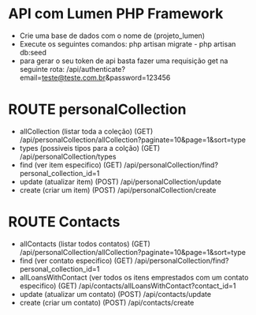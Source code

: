 # API com Lumen PHP Framework
- Crie uma base de dados com o nome de (projeto_lumen)
- Execute os seguintes comandos: php artisan migrate - php artisan db:seed
- para gerar o seu token de api basta fazer uma requisição get na seguinte rota: /api/authenticate?email=teste@teste.com.br&password=123456
  
# ROUTE personalCollection
- allCollection (listar toda a coleção) (GET) /api/personalCollection/allCollection?paginate=10&page=1&sort=type
- types  (possiveis tipos para a colção) (GET)  /api/personalCollection/types 
- find  (ver item especifico) (GET)  /api/personalCollection/find?personal_collection_id=1 
- update (atualizar item) (POST) /api/personalCollection/update
- create (criar um item) (POST) /api/personalCollection/create

# ROUTE Contacts
- allContacts (listar todos contatos) (GET) /api/personalCollection/allCollection?paginate=10&page=1&sort=type
- find  (ver contato especifico) (GET)  /api/personalCollection/find?personal_collection_id=1 
- allLoansWithContact (ver todos os itens emprestados com um contato especifico) (GET) /api/contacts/allLoansWithContact?contact_id=1
- update (atualizar um contato) (POST) /api/contacts/update
- create (criar um contato) (POST) /api/contacts/create